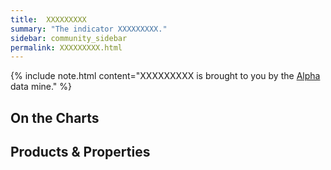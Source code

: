 ```yaml
---
title:  XXXXXXXXX
summary: "The indicator XXXXXXXXX."
sidebar: community_sidebar
permalink: XXXXXXXXX.html
---
```


{% include note.html content="XXXXXXXXX is brought to you by the [Alpha](community-data-mine-alpha.html) data mine." %}

## On the Charts



## Products & Properties


